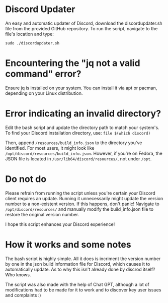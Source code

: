 # Discord Updater
An easy and automatic updater of Discord, download the discordupdater.sh file from the provided GitHub repository. To run the script, navigate to the file's location and type:

```sudo ./discordupdater.sh```

# Encountering the "jq not a valid command" error?
Ensure jq is installed on your system. You can install it via apt or pacman, depending on your Linux distribution.

# Error indicating an invalid directory?

Edit the bash script and update the directory path to match your system's. To find your Discord installation directory, use:
```file $(which discord)```

Then, append `/resources/build_info.json` to the directory you've identified. For most users, it might look like `/opt/discord/resources/build_info.json`. However, if you're on Fedora, the JSON file is located in `/usr/lib64/discord/resources/`, not under `/opt`.

# Do not do

Please refrain from running the script unless you're certain your Discord client requires an update. Running it unnecessarily might update the version number to a non-existent version. If this happens, don't panic! Navigate to `/opt/discord/resources/` and manually modify the build_info.json file to restore the original version number.

I hope this script enhances your Discord experience!

# How it works and some notes

The bash script is highly simple. All it does is incriment the version number by one in the json build information file for Discord, which causes it to automatically update. As to why this isn't already done by discrod itself? Who knows.

The script was also made with the help of Chat GPT, although a lot of modifications had to be made for it to work and to discover key user issues and complaints :)
